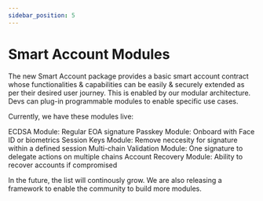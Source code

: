 ```yaml
---
sidebar_position: 5
---
```

# Smart Account Modules

The new Smart Account package provides a basic smart account contract whose functionalities & capabilities can be easily & securely extended as per their desired user journey. This is enabled by our modular architecture. Devs can plug-in programmable modules to enable specific use cases.

Currently, we have these modules live:
 
ECDSA Module: Regular EOA signature
Passkey Module: Onboard with Face ID or biometrics
Session Keys Module: Remove neccesity for signature within a defined session
Multi-chain Validation Module: One signature to delegate actions on multiple chains
Account Recovery Module: Ability to recover accounts if compromised

In the future, the list will continously grow. We are also releasing a framework to enable the community to build more modules.

